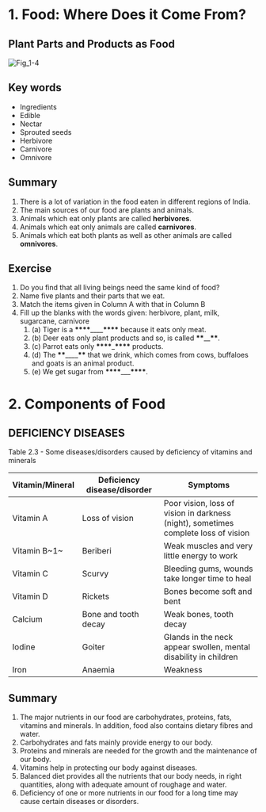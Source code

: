 # 1. Food: Where Does it Come From?

## Plant Parts and Products as Food

![Fig_1-4](Images/SCI_VI/Fig_1-4.svg)

## Key words

- Ingredients
- Edible
- Nectar
- Sprouted seeds
- Herbivore
- Carnivore
- Omnivore

## Summary

1. There is a lot of variation in the food eaten in different regions of India.
1. The main sources of our food are plants and animals.
1. Animals which eat only plants are called **herbivores**.
1. Animals which eat only animals are called **carnivores**.
1. Animals which eat both plants as well as other animals are called **omnivores**.

## Exercise

1. Do you find that all living beings need the same kind of food?
2. Name five plants and their parts that we eat.
3. Match the items given in Column A with that in Column B
4. Fill up the blanks with the words given: herbivore, plant, milk, sugarcane, carnivore
   1. (a) Tiger is a **\*\*\*\***\_\_\_\_**\*\*\*\*** because it eats only meat.
   2. (b) Deer eats only plant products and so, is called **\*\***\_\_**\*\***.
   3. (c) Parrot eats only **\*\*\*\***\_**\*\*\*\*** products.
   4. (d) The **\*\***\_\_\_\_**\*\*** that we drink, which comes from cows, buffaloes and goats is an animal product.
   5. (e) We get sugar from **\*\*\*\***\_\_\_**\*\*\*\***.

# 2. Components of Food

## DEFICIENCY DISEASES

Table 2.3 - Some diseases/disorders caused by deficiency of vitamins and minerals

| Vitamin/Mineral | Deficiency disease/disorder | Symptoms                                                                           |
| --------------- | --------------------------- | ---------------------------------------------------------------------------------- |
| Vitamin A       | Loss of vision              | Poor vision, loss of vision in darkness (night), sometimes complete loss of vision |
| Vitamin B~1~    | Beriberi                    | Weak muscles and very little energy to work                                        |
| Vitamin C       | Scurvy                      | Bleeding gums, wounds take longer time to heal                                     |
| Vitamin D       | Rickets                     | Bones become soft and bent                                                         |
| Calcium         | Bone and tooth decay        | Weak bones, tooth decay                                                            |
| Iodine          | Goiter                      | Glands in the neck appear swollen, mental disability in children                   |
| Iron            | Anaemia                     | Weakness                                                                           |

## Summary

1. The major nutrients in our food are carbohydrates, proteins, fats, vitamins and minerals. In addition, food also contains dietary fibres and water.
2. Carbohydrates and fats mainly provide energy to our body.
3. Proteins and minerals are needed for the growth and the maintenance of our body.
4. Vitamins help in protecting our body against diseases.
5. Balanced diet provides all the nutrients that our body needs, in right quantities, along with adequate amount of roughage and water.
6. Deficiency of one or more nutrients in our food for a long time may cause certain diseases or disorders.
